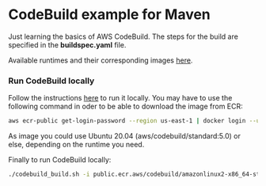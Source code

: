 # CodeBuild example for Maven

Just learning the basics of AWS CodeBuild. The steps for the build are
specified in the __buildspec.yaml__ file.

Available runtimes and their corresponding
images [here](https://docs.aws.amazon.com/codebuild/latest/userguide/available-runtimes.html).

### Run CodeBuild locally

Follow the instructions [here](https://docs.aws.amazon.com/codebuild/latest/userguide/use-codebuild-agent.html) to run it locally. You may have to use
the following command in oder to be able to download the image from ECR:

```bash
aws ecr-public get-login-password --region us-east-1 | docker login --username AWS --password-stdin public.ecr.aws/codebuild/<SELECTED-IMAGE>
```

As image you could use Ubuntu 20.04 (aws/codebuild/standard:5.0) or else, depending on the runtime you need.

Finally to run CodeBuild locally:
```bash
./codebuild_build.sh -i public.ecr.aws/codebuild/amazonlinux2-x86_64-standard:3.0 -a build_output
```
